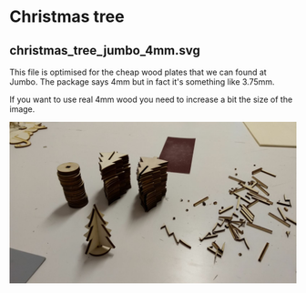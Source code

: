 # Christmas tree

## christmas_tree_jumbo_4mm.svg
This file is optimised for the cheap wood plates that we can found at Jumbo. The package says 4mm but in fact it's something like 3.75mm.

If you want to use real 4mm wood you need to increase a bit the size of the image.

![](./christmas_tree_jumbo_4mm.jpeg)
